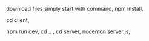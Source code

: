 download files
simply start with command, 
npm install,

cd client, 

npm run dev,
cd .. ,
cd server,
nodemon server.js,

